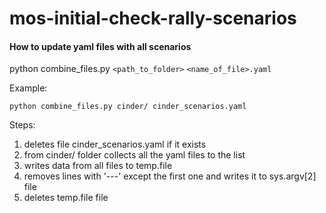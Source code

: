 # mos-initial-check-rally-scenarios

#### How to update yaml files with all scenarios

python combine_files.py `<path_to_folder>` `<name_of_file>.yaml`

Example:

`python combine_files.py cinder/ cinder_scenarios.yaml`

Steps:

1. deletes file cinder_scenarios.yaml if it exists
2. from cinder/ folder collects all the yaml files to the list
3. writes data from all files to temp.file
4. removes lines with '---' except the first one and writes it to sys.argv[2] file
5. deletes temp.file file



